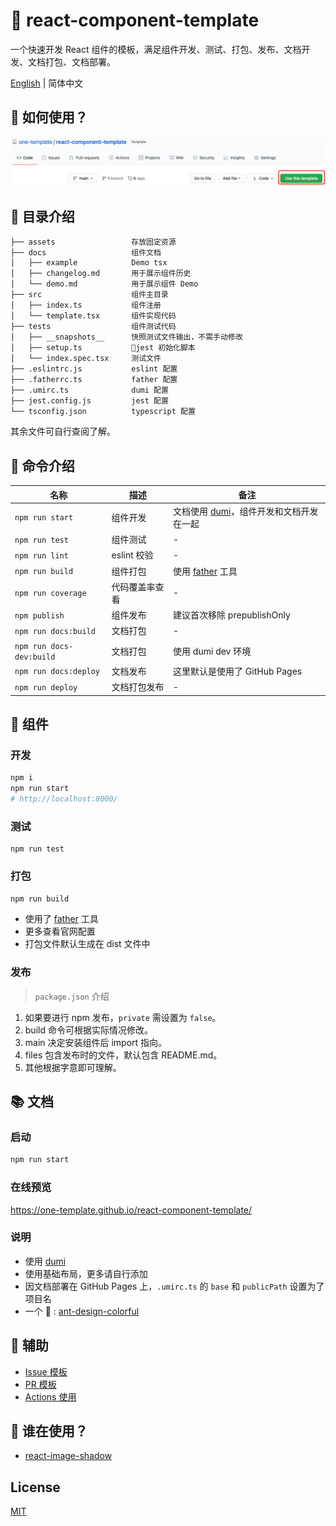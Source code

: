 # 🌈 react-component-template

一个快速开发 React 组件的模板，满足组件开发、测试、打包、发布、文档开发、文档打包、文档部署。

[English](./README.md) | 简体中文

## 💖 如何使用？

![](./assets/1.png)

## 💎 目录介绍

```
├── assets                 存放固定资源
├── docs                   组件文档
│   ├── example            Demo tsx
│   ├── changelog.md       用于展示组件历史
│   └── demo.md            用于展示组件 Demo
├── src                    组件主目录
│   ├── index.ts           组件注册
│   └── template.tsx       组件实现代码
├── tests                  组件测试代码
│   ├── __snapshots__      快照测试文件输出，不需手动修改
│   ├── setup.ts           jest 初始化脚本
│   └── index.spec.tsx     测试文件
├── .eslintrc.js           eslint 配置
├── .fatherrc.ts           father 配置
├── .umirc.ts              dumi 配置
├── jest.config.js         jest 配置
└── tsconfig.json          typescript 配置
```

其余文件可自行查阅了解。

## 🤖 命令介绍

| 名称                     | 描述           | 备注                                                                     |
| ------------------------ | -------------- | ------------------------------------------------------------------------ |
| `npm run start`          | 组件开发       | 文档使用 [dumi](https://github.com/umijs/dumi)，组件开发和文档开发在一起 |
| `npm run test`           | 组件测试       | -                                                                        |
| `npm run lint`           | eslint 校验    | -                                                                        |
| `npm run build`          | 组件打包       | 使用 [father](https://github.com/umijs/father) 工具                      |
| `npm run coverage`       | 代码覆盖率查看 | -                                                                        |
| `npm publish`            | 组件发布       | 建议首次移除 prepublishOnly                                              |
| `npm run docs:build`     | 文档打包       | -                                                                        |
| `npm run docs-dev:build` | 文档打包       | 使用 dumi dev 环境                                                       |
| `npm run docs:deploy`    | 文档发布       | 这里默认是使用了 GitHub Pages                                            |
| `npm run deploy`         | 文档打包发布   | -                                                                        |

## 🍭 组件

### 开发

```bash
npm i
npm run start
# http://localhost:8000/
```

### 测试

```
npm run test
```

### 打包

```bash
npm run build
```

- 使用了 [father](https://github.com/umijs/father) 工具
- 更多查看官网配置
- 打包文件默认生成在 dist 文件中

### 发布

> `package.json` 介绍

1. 如果要进行 npm 发布，`private` 需设置为 `false`。
2. build 命令可根据实际情况修改。
3. main 决定安装组件后 import 指向。
4. files 包含发布时的文件，默认包含 README.md。
5. 其他根据字意即可理解。

## 📚 文档

### 启动

```bash
npm run start
```

### 在线预览

https://one-template.github.io/react-component-template/

### 说明

- 使用 [dumi](https://github.com/umijs/dumi)
- 使用基础布局，更多请自行添加
- 因文档部署在 GitHub Pages 上，`.umirc.ts` 的 `base` 和 `publicPath` 设置为了项目名
- 一个 🌰 : [ant-design-colorful](https://ant-design-colorful.github.io/ant-design-colorful/)

## 🎈 辅助

- [Issue 模板](https://github.com/one-template/issue-template)
- [PR 模板](https://github.com/one-template/pr-template)
- [Actions 使用](https://github.com/github-actions-workflows/.github)

## 🎉 谁在使用？

- [react-image-shadow](https://github.com/image-tool/react-image-shadow)

## License

[MIT](https://github.com/one-template/react-component-template/blob/main/LICENSE)
